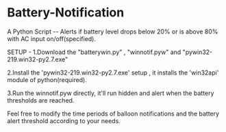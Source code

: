 # Battery-Notification

A Python Script -- Alerts if battery level drops below 20% or is above 80% with AC input on/off(specified).


SETUP - 
1.Download the "batterywin.py" , "winnotif.pyw" and "pywin32-219.win32-py2.7.exe"

2.Install the 'pywin32-219.win32-py2.7.exe' setup , it installs the 'win32api' module of python(required).

3.Run the winnotif.pyw directly, it'll run hidden and alert when the battery thresholds are reached. 

Feel free to modify the time periods of balloon notifications and the battery alert threshold according to your needs.
